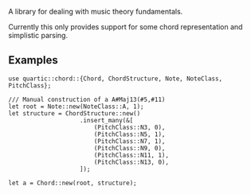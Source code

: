 A library for dealing with music theory fundamentals.

Currently this only provides support for some chord representation and
simplistic parsing.

## Examples

```
use quartic::chord::{Chord, ChordStructure, Note, NoteClass, PitchClass};

/// Manual construction of a A#Maj13(#5,#11)
let root = Note::new(NoteClass::A, 1);
let structure = ChordStructure::new()
                    .insert_many(&[
                        (PitchClass::N3, 0),
                        (PitchClass::N5, 1),
                        (PitchClass::N7, 1),
                        (PitchClass::N9, 0),
                        (PitchClass::N11, 1),
                        (PitchClass::N13, 0),
                    ]);

let a = Chord::new(root, structure);
```

